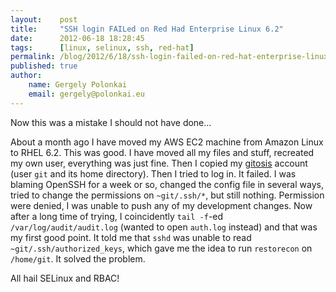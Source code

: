 ```yaml
---
layout:    post
title:     "SSH login FAILed on Red Had Enterprise Linux 6.2"
date:      2012-06-18 18:28:45
tags:      [linux, selinux, ssh, red-hat]
permalink: /blog/2012/6/18/ssh-login-failed-on-red-hat-enterprise-linux-6-2
published: true
author:
    name: Gergely Polonkai
    email: gergely@polonkai.eu
---
```


Now this was a mistake I should not have done…

About a month ago I have moved my AWS EC2 machine from Amazon Linux to RHEL
6.2. This was good. I have moved all my files and stuff, recreated my own
user, everything was just fine. Then I copied my
[gitosis](https://github.com/tv42/gitosis) account (user `git` and its home
directory). Then I tried to log in. It failed. I was blaming OpenSSH for a week
or so, changed the config file in several ways, tried to change the permissions
on `~git/.ssh/*`, but still nothing. Permission were denied, I was unable to
push any of my development changes. Now after a long time of trying, I
coincidently `tail -f`-ed `/var/log/audit/audit.log` (wanted to open `auth.log`
instead) and that was my first good point. It told me that `sshd` was unable to
read `~git/.ssh/authorized_keys`, which gave me the idea to run `restorecon` on
`/home/git`. It solved the problem.

All hail SELinux and RBAC!
